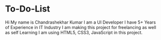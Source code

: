 # To-Do-List
Hi My name is Chandrashekhar Kumar
I am a UI Developer
I have 5+ Years of Experience in IT Industry
I am making this project for freelancing as well as self Learning
I am using HTML5, CSS3, JavaScript in this project.
